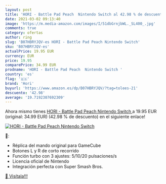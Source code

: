 ```yaml
---
layout: post
title: 'HORI - Battle Pad Peach  Nintendo Switch al 42.98 % de descuento'
date: 2021-03-02 09:13:40
image: 'https://m.media-amazon.com/images/I/51dbGrnjbWL._SL400_.jpg'
comments: true
category: ofertas
author: ring
slug: 'B07HBRYJQV-es HORI - Battle Pad Peach Nintendo Switch'
sku: 'B07HBRYJQV-es'
actualPrice: 19.95 EUR
currency: EUR
price: 19.95
comparePrice: 34.99 EUR
prodname: 'HORI - Battle Pad Peach  Nintendo Switch '
country: 'es'
flag: '🇪🇸'
brand: 'Hori'
buyurl: 'https://www.amazon.es/dp/B07HBRYJQV/?tag=tolees-21'
descuento: '42.98'
average: '19.7192307692309'
---
```


Ahora mismo tienes [HORI - Battle Pad Peach  Nintendo Switch ](https://www.amazon.es/dp/B07HBRYJQV/?tag=tolees-21) a 19.95 EUR (original: 34.99 EUR) (42.98 %  de descuento) en el siguiente enlace!

[![HORI - Battle Pad Peach  Nintendo Switch](https://m.media-amazon.com/images/I/51dbGrnjbWL._SL400_.jpg)](https://www.amazon.es/dp/B07HBRYJQV/?tag=tolees-21)

🔎:

- Réplica del mando original para GameCube
- Botones L y R de corto recorrido
- Función turbo con 3 ajustes: 5/10/20 pulsaciones/s
- Licencia oficial de Nintendo
- Integración perfecta con Super Smash Bros.

[🛒 Visítala!!!](https://www.amazon.es/dp/B07HBRYJQV/?tag=tolees-21)
